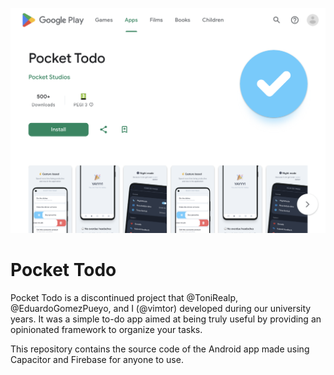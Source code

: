![pocket todo banner](./banner.png)

# Pocket Todo

Pocket Todo is a discontinued project that @ToniRealp, @EduardoGomezPueyo, and I (@vimtor) developed during our
university years. It was a simple to-do app aimed at being truly useful by providing an opinionated framework to
organize your tasks.

This repository contains the source code of the Android app made using Capacitor and Firebase for anyone to use.